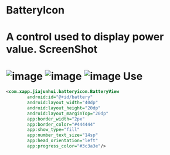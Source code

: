 # BatteryIcon
A control used to display power value.
ScreenShot
====
![image](https://github.com/jiajunhui/BatteryIcon/raw/master/screenshot/screen_shot_01.png)
![image](https://github.com/jiajunhui/BatteryIcon/raw/master/screenshot/screen_shot_02.png)
![image](https://github.com/jiajunhui/BatteryIcon/raw/master/screenshot/screen_shot_03.png)
Use
====
```xml
<com.xapp.jiajunhui.batteryicon.BatteryView
        android:id="@+id/battery"
        android:layout_width="40dp"
        android:layout_height="20dp"
        android:layout_marginTop="20dp"
        app:border_width="2px"
        app:border_color="#444444"
        app:show_type="fill"
        app:number_text_size="14sp"
        app:head_orientation="left"
        app:progress_color="#3c3a3e"/>
```

